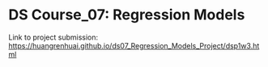 # DS Course_07: Regression Models

Link to project submission: 
https://huangrenhuai.github.io/ds07_Regression_Models_Project/dsp1w3.html
